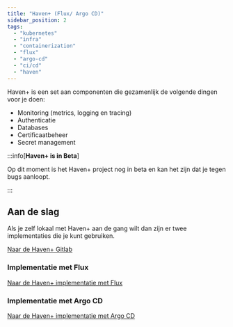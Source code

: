 ```yaml
---
title: "Haven+ (Flux/ Argo CD)"
sidebar_position: 2
tags:
  - "kubernetes"
  - "infra"
  - "containerization"
  - "flux"
  - "argo-cd"
  - "ci/cd"
  - "haven"
---
```


Haven+ is een set aan componenten die gezamenlijk de volgende dingen voor je
doen:

- Monitoring (metrics, logging en tracing)
- Authenticatie
- Databases
- Certificaatbeheer
- Secret management

:::info[**Haven+ is in Beta**]

Op dit moment is het Haven+ project nog in beta en kan het zijn dat je tegen
bugs aanloopt.

:::

## Aan de slag

Als je zelf lokaal met Haven+ aan de gang wilt dan zijn er twee implementaties
die je kunt gebruiken.

[Naar de Haven+ Gitlab](https://gitlab.com/commonground/haven/havenplus)

### Implementatie met Flux

[Naar de Haven+ implementatie met Flux](https://gitlab.com/commonground/haven/havenplus/gitops-flux)

### Implementatie met Argo CD

[Naar de Haven+ implementatie met Argo CD](https://gitlab.com/commonground/haven/havenplus/gitops-argocd)

